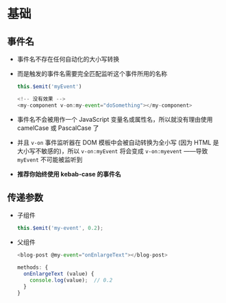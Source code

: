 # 基础

## 事件名

+ 事件名不存在任何自动化的大小写转换

+ 而是触发的事件名需要完全匹配监听这个事件所用的名称

    ```js
    this.$emit('myEvent')
    ```

    ```js
    <!-- 没有效果 -->
    <my-component v-on:my-event="doSomething"></my-component>
    ```

+ 事件名不会被用作一个 JavaScript 变量名或属性名，所以就没有理由使用 camelCase 或 PascalCase 了

+ 并且 `v-on` 事件监听器在 DOM 模板中会被自动转换为全小写 (因为 HTML 是大小写不敏感的)，所以 `v-on:myEvent` 将会变成 `v-on:myevent` ——导致 `myEvent` 不可能被监听到

+ **推荐你始终使用 kebab-case 的事件名**

## 传递参数

+ 子组件

    ```js
    this.$emit('my-event', 0.2);
    ```

+ 父组件

    ```js
    <blog-post @my-event="onEnlargeText"></blog-post>

    methods: {
      onEnlargeText (value) {
        console.log(value);  // 0.2
      }
    }
    ```
